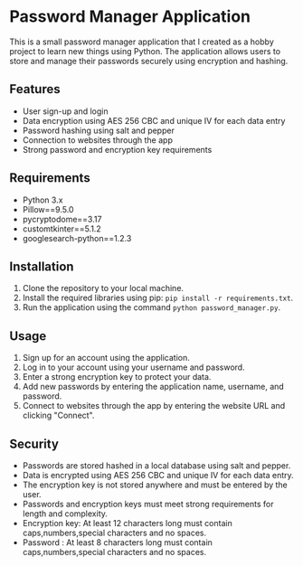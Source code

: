 # Password Manager Application

This is a small password manager application that I created as a hobby project to learn new things using Python. The application allows users to store and manage their passwords securely using encryption and hashing.

## Features

- User sign-up and login
- Data encryption using AES 256 CBC and unique IV for each data entry
- Password hashing using salt and pepper
- Connection to websites through the app
- Strong password and encryption key requirements

## Requirements

- Python 3.x
- Pillow==9.5.0
- pycryptodome==3.17
- customtkinter==5.1.2
- googlesearch-python==1.2.3

## Installation

1. Clone the repository to your local machine.
2. Install the required libraries using pip: `pip install -r requirements.txt`.
3. Run the application using the command `python password_manager.py`.

## Usage

1. Sign up for an account using the application.
2. Log in to your account using your username and password.
3. Enter a strong encryption key to protect your data.
4. Add new passwords by entering the application name, username, and password.
5. Connect to websites through the app by entering the website URL and clicking "Connect".

## Security

- Passwords are stored hashed in a local database using salt and pepper.
- Data is encrypted using AES 256 CBC and unique IV for each data entry.
- The encryption key is not stored anywhere and must be entered by the user.
- Passwords and encryption keys must meet strong requirements for length and complexity.
- Encryption key: At least 12 characters long must contain caps,numbers,special characters and no spaces.
- Password : At least 8 characters long must contain caps,numbers,special characters and no spaces.


